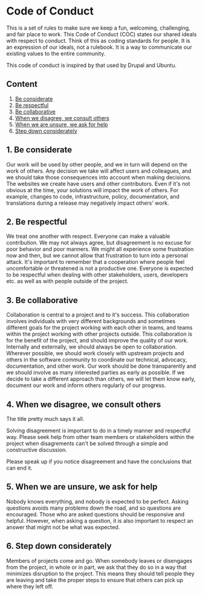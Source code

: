 # Code of Conduct

This is a set of rules to make sure we keep a fun, welcoming, challenging, and fair place to work. This Code of Conduct (COC) states our shared ideals with respect to conduct. Think of this as coding standards for people. It is an expression of our ideals, not a rulebook. It is a way to communicate our existing values to the entire community.

This code of conduct is inspired by that used by Drupal and Ubuntu.



## Content

1. [Be considerate](#considerate)
2. [Be respectful](#respectfull)
3. [Be collaborative](#collaborative)
4. [When we disagree, we consult others](#disagreements)
5. [When we are unsure, we ask for help](#unsure)
6. [Step down considerately](#stepping_down)



<a name="considerate"></a>
## 1. Be considerate

Our work will be used by other people, and we in turn will depend on the work of others. Any decision we take will affect users and colleagues, and we should take those consequences into account when making decisions. The websites we create have users and other contributors. Even if it's not obvious at the time, your solutions will impact the work of others. For example, changes to code, infrastructure, policy, documentation, and translations during a release may negatively impact others' work.



<a name="respectfull"></a>
## 2. Be respectful

We treat one another with respect. Everyone can make a valuable contribution. We may not always agree, but disagreement is no excuse for poor behavior and poor manners. We might all experience some frustration now and then, but we cannot allow that frustration to turn into a personal attack. It's important to remember that a cooperation where people feel uncomfortable or threatened is not a productive one. Everyone is expected to be respectful when dealing with other stakeholders, users, developers etc. as well as with people outside of the project.



<a name="collaborative"></a>
## 3. Be collaborative

Collaboration is central to a project and to it's success. This collaboration involves individuals with very different backgrounds and sometimes different goals for the project working with each other in teams, and teams within the project working with other projects outside. This collaboration is for the benefit of the project, and should improve the quality of our work. Internally and externally, we should always be open to collaboration. Wherever possible, we should work closely with upstream projects and others in the software community to coordinate our technical, advocacy, documentation, and other work. Our work should be done transparently and we should involve as many interested parties as early as possible. If we decide to take a different approach than others, we will let them know early, document our work and inform others regularly of our progress.



<a name="disagreements"></a>
## 4. When we disagree, we consult others

The title pretty much says it all.

Solving disagreement is important to do in a timely manner and respectful way. Please seek help from other team members or stakeholders within the project when disagrements can't be solved through a simple and constructive discussion.

Please speak up if you notice disagreement and have the conclusions that can end it.



<a name="unsure"></a>
## 5. When we are unsure, we ask for help

Nobody knows everything, and nobody is expected to be perfect. Asking questions avoids many problems down the road, and so questions are encouraged. Those who are asked questions should be responsive and helpful. However, when asking a question, it is also important to respect an answer that might not be what was expected.



<a name="stepping_down"></a>
## 6. Step down considerately

Members of projects come and go. When somebody leaves or disengages from the project, in whole or in part, we ask that they do so in a way that minimizes disruption to the project. This means they should tell people they are leaving and take the proper steps to ensure that others can pick up where they left off.

